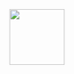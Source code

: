 <div id="header" align="center">
  <img src=https://pixabay.com/gifs/snow-man-winter-spring-transition-10450/ width="100"/>
</div>

